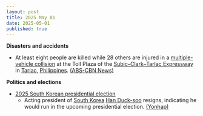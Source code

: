 ```yaml
---
layout: post
title: 2025 May 01
date: 2025-05-01
published: true
---
```



**Disasters and accidents**

* At least eight people are killed while 28 others are injured in a [multiple-vehicle collision](https://en.wikipedia.org/wiki/Multiple-vehicle_collision "Multiple-vehicle collision") at the Toll Plaza of the [Subic–Clark–Tarlac Expressway](https://en.wikipedia.org/wiki/Subic%E2%80%93Clark%E2%80%93Tarlac_Expressway "Subic–Clark–Tarlac Expressway") in [Tarlac](https://en.wikipedia.org/wiki/Tarlac "Tarlac"), [Philippines](https://en.wikipedia.org/wiki/Philippines "Philippines"). [(ABS-CBN News)](https://www.abs-cbn.com/news/regions/2025/5/1/several-fatalities-reported-in-multiple-vehicle-collision-on-sctex-1638)

**Politics and elections**

* [2025 South Korean presidential election](https://en.wikipedia.org/wiki/2025_South_Korean_presidential_election "2025 South Korean presidential election")
  + Acting president of [South Korea](https://en.wikipedia.org/wiki/South_Korea "South Korea") [Han Duck-soo](https://en.wikipedia.org/wiki/Han_Duck-soo "Han Duck-soo") resigns, indicating he would run in the upcoming presidential election. [(Yonhap)](https://en.yna.co.kr/view/AEN20250501005400315)
